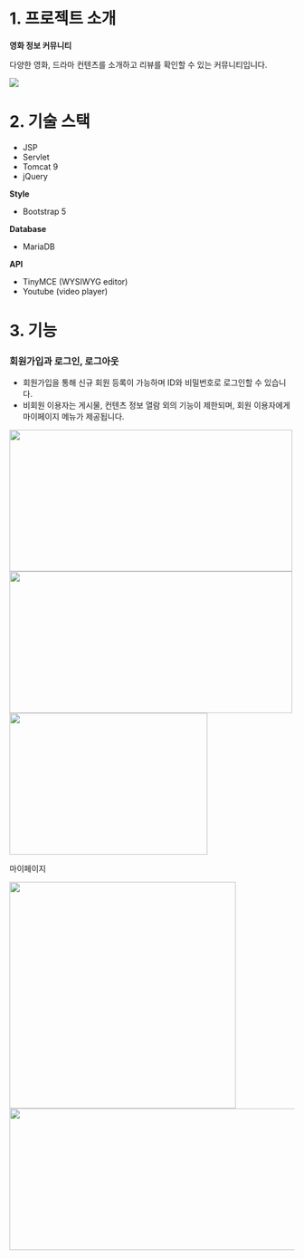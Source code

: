 # 1. 프로젝트 소개

**영화 정보 커뮤니티**

다양한 영화, 드라마 컨텐츠를 소개하고 리뷰를 확인할 수 있는 커뮤니티입니다.

<img src="https://github.com/ddgmmn1002/movie/assets/33245033/b655170e-fb59-42d2-9ec7-42b1118bedc3">
</img>

# 2. 기술 스택

- JSP
- Servlet
- Tomcat 9
- jQuery

**Style**
- Bootstrap 5

**Database**
- MariaDB

**API**
- TinyMCE (WYSIWYG editor)
- Youtube (video player)

# 3. 기능

### 회원가입과 로그인, 로그아웃
- 회원가입을 통해 신규 회원 등록이 가능하며 ID와 비밀번호로 로그인할 수 있습니다.
- 비회원 이용자는 게시물, 컨텐츠 정보 열람 외의 기능이 제한되며, 회원 이용자에게 마이페이지 메뉴가 제공됩니다.


<img height="250px" width="500px" src="https://github.com/ddgmmn1002/movie/assets/33245033/c2cfb31a-e2b8-4ac1-aed3-76fe63715bc1" />
<img height="250px" width="500px" src="https://github.com/ddgmmn1002/movie/assets/33245033/838d1a93-5fc0-4a10-aaf2-ef32fda48f42" />
<img height="250px" width="350px" src="https://github.com/ddgmmn1002/movie/assets/33245033/5c84e5c6-f995-4e61-a9ae-f5d5feba2d4e" />

<p>마이페이지</p>
<img height="400px" width="400px" src="https://github.com/ddgmmn1002/movie/assets/33245033/5a5f3632-3f6e-4479-9a18-3bc5f0a2899c" />
<img height="250px" width="600px" src="https://github.com/ddgmmn1002/movie/assets/33245033/a1fabc6c-1d33-4397-926f-089bd3bb89df" />


<img height="" width="" src="" />
<img height="" width="" src="" />
<img height="" width="" src="" />
<img height="" width="" src="" />
<img height="" width="" src="" />












